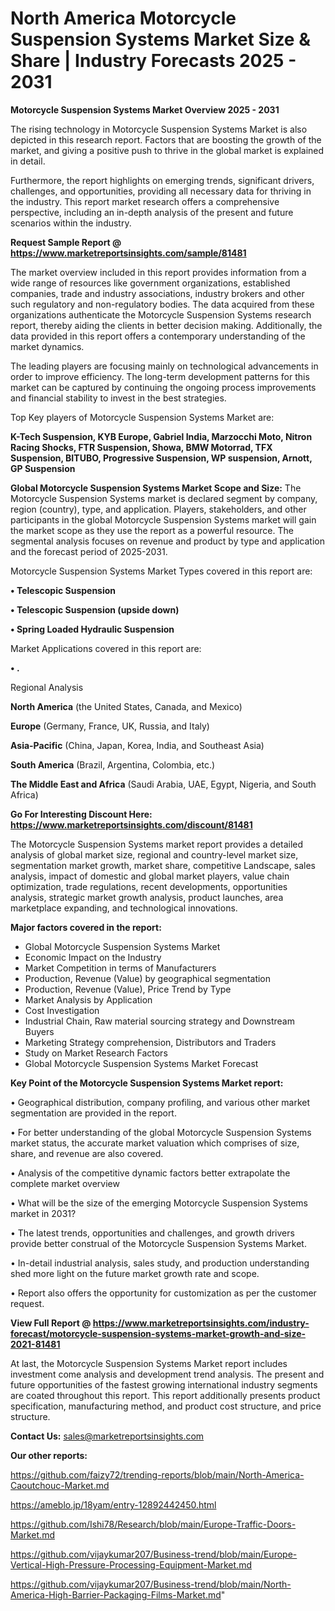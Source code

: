 # North America Motorcycle Suspension Systems Market Size & Share | Industry Forecasts 2025 - 2031

<Strong> Motorcycle Suspension Systems Market Overview 2025 - 2031</strong>

The rising technology in Motorcycle Suspension Systems Market is also depicted in this research report. Factors that are boosting the growth of the market, and giving a positive push to thrive in the global market is explained in detail.

Furthermore, the report highlights on emerging trends, significant drivers, challenges, and opportunities, providing all necessary data for thriving in the industry. This report market research offers a comprehensive perspective, including an in-depth analysis of the present and future scenarios within the industry.

<strong>Request Sample Report @ <a href=https://www.marketreportsinsights.com/sample/81481>https://www.marketreportsinsights.com/sample/81481</a></strong>

The market overview included in this report provides information from a wide range of resources like government organizations, established companies, trade and industry associations, industry brokers and other such regulatory and non-regulatory bodies. The data acquired from these organizations authenticate the Motorcycle Suspension Systems research report, thereby aiding the clients in better decision making. Additionally, the data provided in this report offers a contemporary understanding of the market dynamics.

The leading players are focusing mainly on technological advancements in order to improve efficiency. The long-term development patterns for this market can be captured by continuing the ongoing process improvements and financial stability to invest in the best strategies.

Top Key players of Motorcycle Suspension Systems Market are:

<strong>K-Tech Suspension, KYB Europe, Gabriel India, Marzocchi Moto, Nitron Racing Shocks, FTR Suspension, Showa, BMW Motorrad, TFX Suspension, BITUBO, Progressive Suspension, WP suspension, Arnott, GP Suspension</strong>

<strong><b>Global Motorcycle Suspension Systems Market Scope and Size:</b></strong>
The Motorcycle Suspension Systems market is declared segment by company, region (country), type, and application. Players, stakeholders, and other participants in the global Motorcycle Suspension Systems market will gain the market scope as they use the report as a powerful resource. The segmental analysis focuses on revenue and product by type and application and the forecast period of 2025-2031.

Motorcycle Suspension Systems Market Types covered in this report are:

<strong>• Telescopic Suspension

• Telescopic Suspension (upside down)

• Spring Loaded Hydraulic Suspension</strong>

Market Applications covered in this report are:

<strong>• .</strong> 

Regional Analysis

<strong>North America</strong> (the United States, Canada, and Mexico)

<strong>Europe</strong> (Germany, France, UK, Russia, and Italy)

<strong>Asia-Pacific</strong> (China, Japan, Korea, India, and Southeast Asia)

<strong>South America</strong> (Brazil, Argentina, Colombia, etc.)

<strong>The Middle East and Africa</strong> (Saudi Arabia, UAE, Egypt, Nigeria, and South Africa)

<strong>Go For Interesting Discount Here: <a href=https://www.marketreportsinsights.com/discount/81481>https://www.marketreportsinsights.com/discount/81481</a></strong>

The Motorcycle Suspension Systems market report provides a detailed analysis of global market size, regional and country-level market size, segmentation market growth, market share, competitive Landscape, sales analysis, impact of domestic and global market players, value chain optimization, trade regulations, recent developments, opportunities analysis, strategic market growth analysis, product launches, area marketplace expanding, and technological innovations.

<strong><b>Major factors covered in the report:</b></strong>
<ul>
  <li>Global Motorcycle Suspension Systems Market </li>
  <li>Economic Impact on the Industry</li>
  <li>Market Competition in terms of Manufacturers</li>
  <li>Production, Revenue (Value) by geographical segmentation</li>
  <li>Production, Revenue (Value), Price Trend by Type</li>
  <li>Market Analysis by Application</li>
  <li>Cost Investigation</li>
  <li>Industrial Chain, Raw material sourcing strategy and Downstream Buyers</li>
  <li>Marketing Strategy comprehension, Distributors and Traders</li>
  <li>Study on Market Research Factors</li>
  <li>Global Motorcycle Suspension Systems Market Forecast</li>
</ul>

<strong><b>Key Point of the Motorcycle Suspension Systems Market report:</b></strong>

• Geographical distribution, company profiling, and various other market segmentation are provided in the report.

• For better understanding of the global Motorcycle Suspension Systems market status, the accurate market valuation which comprises of size, share, and revenue are also covered.

• Analysis of the competitive dynamic factors better extrapolate the complete market overview

• What will be the size of the emerging Motorcycle Suspension Systems market in 2031?

• The latest trends, opportunities and challenges, and growth drivers provide better construal of the Motorcycle Suspension Systems Market.

• In-detail industrial analysis, sales study, and production understanding shed more light on the future market growth rate and scope.

• Report also offers the opportunity for customization as per the customer request.

<strong><b>View Full Report @ <a href=https://www.marketreportsinsights.com/industry-forecast/motorcycle-suspension-systems-market-growth-and-size-2021-81481>https://www.marketreportsinsights.com/industry-forecast/motorcycle-suspension-systems-market-growth-and-size-2021-81481</a></b></strong>


At last, the Motorcycle Suspension Systems Market report includes investment come analysis and development trend analysis. The present and future opportunities of the fastest growing international industry segments are coated throughout this report. This report additionally presents product specification, manufacturing method, and product cost structure, and price structure.

<strong>Contact Us:</strong>
sales@marketreportsinsights.com

<strong>Our other reports:</strong>

<a href=https://github.com/faizy72/trending-reports/blob/main/North-America-Caoutchouc-Market.md>https://github.com/faizy72/trending-reports/blob/main/North-America-Caoutchouc-Market.md</a>

<a href=https://ameblo.jp/18yam/entry-12892442450.html>https://ameblo.jp/18yam/entry-12892442450.html</a>

<a href=https://github.com/Ishi78/Research/blob/main/Europe-Traffic-Doors-Market.md>https://github.com/Ishi78/Research/blob/main/Europe-Traffic-Doors-Market.md</a>

<a href=https://github.com/vijaykumar207/Business-trend/blob/main/Europe-Vertical-High-Pressure-Processing-Equipment-Market.md>https://github.com/vijaykumar207/Business-trend/blob/main/Europe-Vertical-High-Pressure-Processing-Equipment-Market.md</a>

<a href=https://github.com/vijaykumar207/Business-trend/blob/main/North-America-High-Barrier-Packaging-Films-Market.md>https://github.com/vijaykumar207/Business-trend/blob/main/North-America-High-Barrier-Packaging-Films-Market.md</a>"
